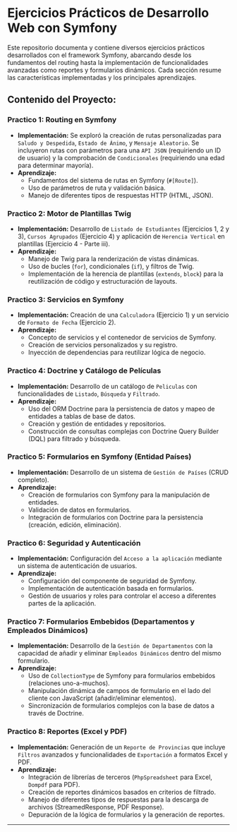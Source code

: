 
# Ejercicios Prácticos de Desarrollo Web con Symfony

Este repositorio documenta y contiene diversos ejercicios prácticos desarrollados con el framework Symfony, abarcando desde los fundamentos del routing hasta la implementación de funcionalidades avanzadas como reportes y formularios dinámicos. Cada sección resume las características implementadas y los principales aprendizajes.

## Contenido del Proyecto:

### Practico 1: Routing en Symfony
* **Implementación:** Se exploró la creación de rutas personalizadas para `Saludo y Despedida`, `Estado de Ánimo`, y `Mensaje Aleatorio`. Se incluyeron rutas con parámetros para una `API JSON` (requiriendo un ID de usuario) y la comprobación de `Condicionales` (requiriendo una edad para determinar mayoría).
* **Aprendizaje:**
    * Fundamentos del sistema de rutas en Symfony (`#[Route]`).
    * Uso de parámetros de ruta y validación básica.
    * Manejo de diferentes tipos de respuestas HTTP (HTML, JSON).

### Practico 2: Motor de Plantillas Twig
* **Implementación:** Desarrollo de `Listado de Estudiantes` (Ejercicios 1, 2 y 3), `Cursos Agrupados` (Ejercicio 4) y aplicación de `Herencia Vertical` en plantillas (Ejercicio 4 - Parte iii).
* **Aprendizaje:**
    * Manejo de Twig para la renderización de vistas dinámicas.
    * Uso de bucles (`for`), condicionales (`if`), y filtros de Twig.
    * Implementación de la herencia de plantillas (`extends`, `block`) para la reutilización de código y estructuración de layouts.

### Practico 3: Servicios en Symfony
* **Implementación:** Creación de una `Calculadora` (Ejercicio 1) y un servicio de `Formato de Fecha` (Ejercicio 2).
* **Aprendizaje:**
    * Concepto de servicios y el contenedor de servicios de Symfony.
    * Creación de servicios personalizados y su registro.
    * Inyección de dependencias para reutilizar lógica de negocio.

### Practico 4: Doctrine y Catálogo de Películas
* **Implementación:** Desarrollo de un catálogo de `Peliculas` con funcionalidades de `Listado`, `Búsqueda` y `Filtrado`.
* **Aprendizaje:**
    * Uso del ORM Doctrine para la persistencia de datos y mapeo de entidades a tablas de base de datos.
    * Creación y gestión de entidades y repositorios.
    * Construcción de consultas complejas con Doctrine Query Builder (DQL) para filtrado y búsqueda.

### Practico 5: Formularios en Symfony (Entidad Países)
* **Implementación:** Desarrollo de un sistema de `Gestión de Países` (CRUD completo).
* **Aprendizaje:**
    * Creación de formularios con Symfony para la manipulación de entidades.
    * Validación de datos en formularios.
    * Integración de formularios con Doctrine para la persistencia (creación, edición, eliminación).

### Practico 6: Seguridad y Autenticación
* **Implementación:** Configuración del `Acceso a la aplicación` mediante un sistema de autenticación de usuarios.
* **Aprendizaje:**
    * Configuración del componente de seguridad de Symfony.
    * Implementación de autenticación basada en formularios.
    * Gestión de usuarios y roles para controlar el acceso a diferentes partes de la aplicación.

### Practico 7: Formularios Embebidos (Departamentos y Empleados Dinámicos)
* **Implementación:** Desarrollo de la `Gestión de Departamentos` con la capacidad de añadir y eliminar `Empleados Dinámicos` dentro del mismo formulario.
* **Aprendizaje:**
    * Uso de `CollectionType` de Symfony para formularios embebidos (relaciones uno-a-muchos).
    * Manipulación dinámica de campos de formulario en el lado del cliente con JavaScript (añadir/eliminar elementos).
    * Sincronización de formularios complejos con la base de datos a través de Doctrine.

### Practico 8: Reportes (Excel y PDF)
* **Implementación:** Generación de un `Reporte de Provincias` que incluye `Filtros` avanzados y funcionalidades de `Exportación` a formatos Excel y PDF.
* **Aprendizaje:**
    * Integración de librerías de terceros (`PhpSpreadsheet` para Excel, `Dompdf` para PDF).
    * Creación de reportes dinámicos basados en criterios de filtrado.
    * Manejo de diferentes tipos de respuestas para la descarga de archivos (StreamedResponse, PDF Response).
    * Depuración de la lógica de formularios y la generación de reportes.

---
